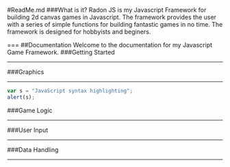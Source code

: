 #ReadMe.md
###What is it?
Radon JS is my Javascript Framework for building 2d canvas games in Javascript. The framework provides the user with a series of simple functions for building fantastic games in no time. The framework is designed for hobbyists and beginers.

===
##Documentation
Welcome to the documentation for my Javascript Game Framework.
###Getting Started
___

###Graphics
___

```javascript
var s = "JavaScript syntax highlighting";
alert(s);
```

###Game Logic
___
###User Input
___
###Data Handling
___
